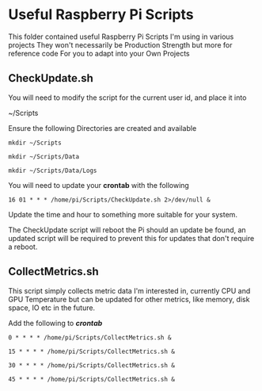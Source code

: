 # Useful Raspberry Pi Scripts

This folder contained useful Raspberry Pi Scripts I'm using in various projects
They won't necessarily be Production Strength but more for reference code
For you to adapt into your Own Projects

## CheckUpdate.sh

You will need to modify the script for the current user id, and place it into 

  ~/Scripts
  
 Ensure the following Directories are created and available
 
`mkdir ~/Scripts`

`mkdir ~/Scripts/Data`

`mkdir ~/Scripts/Data/Logs`

You will need to update your **crontab** with the following

`16 01 * * * /home/pi/Scripts/CheckUpdate.sh 2>/dev/null &`

Update the time and hour to something more suitable for your system.

The CheckUpdate script will reboot the Pi should an update be found, an updated script 
will be required to prevent this for updates that don't require a reboot.


## CollectMetrics.sh

This script simply collects metric data I'm interested in, currently CPU and GPU Temperature
but can be updated for other metrics, like memory, disk space, IO etc in the future.

Add the following to ***crontab*** 

`0 * * * * /home/pi/Scripts/CollectMetrics.sh &`

`15 * * * * /home/pi/Scripts/CollectMetrics.sh &`

`30 * * * * /home/pi/Scripts/CollectMetrics.sh &`

`45 * * * * /home/pi/Scripts/CollectMetrics.sh &`

